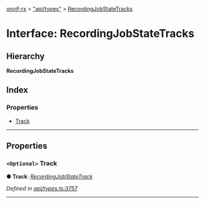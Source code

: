 [onvif-rx](../README.md) > ["api/types"](../modules/_api_types_.md) > [RecordingJobStateTracks](../interfaces/_api_types_.recordingjobstatetracks.md)

# Interface: RecordingJobStateTracks

## Hierarchy

**RecordingJobStateTracks**

## Index

### Properties

* [Track](_api_types_.recordingjobstatetracks.md#track)

---

## Properties

<a id="track"></a>

### `<Optional>` Track

**● Track**: *[RecordingJobStateTrack](_api_types_.recordingjobstatetrack.md)*

*Defined in [api/types.ts:3757](https://github.com/patrickmichalina/onvif-rx/blob/3ab1739/src/api/types.ts#L3757)*

___

